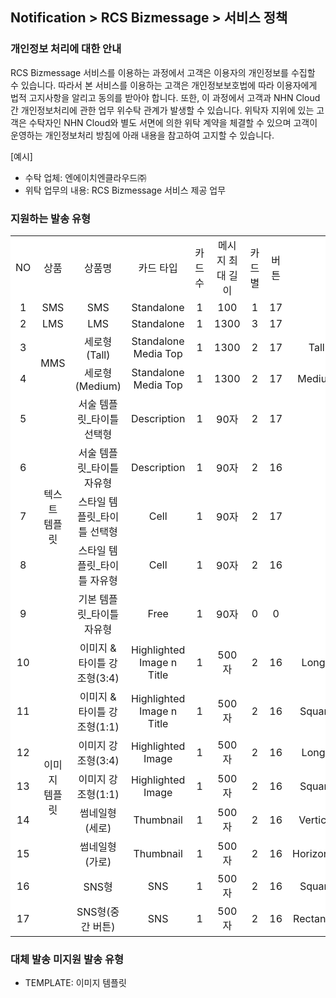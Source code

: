 <style>
    .custom-table thead {
        background-color: #FAFAFA;
    }
    
    .custom-table tbody tr {
        background-color: white;!important;
    }
    
    .custom-table td {
        vertical-align: middle;
    }
</style>

## Notification > RCS Bizmessage > 서비스 정책

### 개인정보 처리에 대한 안내
RCS Bizmessage 서비스를 이용하는 과정에서 고객은 이용자의 개인정보를 수집할 수 있습니다. 따라서 본 서비스를 이용하는 고객은 개인정보보호법에 따라 이용자에게 법적 고지사항을 알리고 동의를 받아야 합니다. 또한, 이 과정에서 고객과 NHN Cloud 간 개인정보처리에 관한 업무 위수탁 관계가 발생할 수 있습니다. 위탁자 지위에 있는 고객은 수탁자인 NHN Cloud와 별도 
서면에 의한 위탁 계약을 체결할 수 있으며 고객이 운영하는 개인정보처리 방침에 아래 내용을 참고하여 고지할 수 있습니다.

[예시]
- 수탁 업체: 엔에이치엔클라우드㈜
- 위탁 업무의 내용: RCS Bizmessage 서비스 제공 업무

### 지원하는 발송 유형

<table class="custom-table" style="text-align: center">
    <tr>
        <td>NO</td>
        <td>상품</td>
        <td>상품명</td>
        <td>카드 타입</td>
        <td>카드 수</td>
        <td>메시지 최대 길이</td>
        <td>카드별</td>
        <td>버튼</td>
        <td>이미지</td>
    </tr>
    <tr>
        <td>1</td>
        <td>SMS</td>
        <td>SMS</td>
        <td>Standalone</td>
        <td>1</td>
        <td>100</td>
        <td>1</td>
        <td>17</td>
        <td>-</td>
    </tr>
    <tr>
        <td>2</td>
        <td>LMS</td>
        <td>LMS</td>
        <td>Standalone</td>
        <td>1</td>
        <td>1300</td>
        <td>3</td>
        <td>17</td>
        <td>-</td>
    </tr>
    <tr>
        <td>3</td>
        <td rowspan="2">MMS</td>
        <td>세로형(Tall)</td>
        <td>Standalone Media Top</td>
        <td>1</td>
        <td>1300</td>
        <td>2</td>
        <td>17</td>
        <td>Tall(568x528)</td>
    </tr>
    <tr>
        <td>4</td>
        <td>세로형(Medium)</td>
        <td>Standalone Media Top</td>
        <td>1</td>
        <td>1300</td>
        <td>2</td>
        <td>17</td>
        <td>Medium(568x336)</td>
    </tr>
    <tr>
        <td>5</td>
        <td rowspan="5">텍스트<br/>템플릿</td>
        <td>서술 템플릿_타이틀 선택형</td>
        <td>Description</td>
        <td>1</td>
        <td>90자</td>
        <td>2</td>
        <td>17</td>
        <td rowspan="5">-</td>
    </tr>
    <tr>
        <td>6</td>
        <td>서술 템플릿_타이틀 자유형</td>
        <td>Description</td>
        <td>1</td>
        <td>90자</td>
        <td>2</td>
        <td>16</td>
    </tr>
    <tr>
        <td>7</td>
        <td>스타일 템플릿_타이틀 선택형</td>
        <td>Cell</td>
        <td>1</td>
        <td>90자</td>
        <td>2</td>
        <td>17</td>
    </tr>
    <tr>
        <td>8</td>
        <td>스타일 템플릿_타이틀 자유형</td>
        <td>Cell</td>
        <td>1</td>
        <td>90자</td>
        <td>2</td>
        <td>16</td>
    </tr>
    <tr>
        <td>9</td>
        <td>기본 템플릿_타이틀 자유형</td>
        <td>Free</td>
        <td>1</td>
        <td>90자</td>
        <td>0</td>
        <td>0</td>
    </tr>
    <tr>
        <td>10</td>
        <td rowspan="8">이미지<br/>템플릿</td>
        <td>이미지 & 타이틀 강조형(3:4)</td>
        <td>Highlighted Image n Title</td>
        <td>1</td>
        <td>500자</td>
        <td>2</td>
        <td>16</td>
        <td>Long(900x1200)</td>
    </tr>
    <tr>
        <td>11</td>
        <td>이미지 & 타이틀 강조형(1:1)</td>
        <td>Highlighted Image n Title</td>
        <td>1</td>
        <td>500자</td>
        <td>2</td>
        <td>16</td>
        <td>Square(900x900)</td>
    </tr>
    <tr>
        <td>12</td>
        <td>이미지 강조형(3:4)</td>
        <td>Highlighted Image</td>
        <td>1</td>
        <td>500자</td>
        <td>2</td>
        <td>16</td>
        <td>Long(900x1200)</td>
    </tr>
    <tr>
        <td>13</td>
        <td>이미지 강조형(1:1)</td>
        <td>Highlighted Image</td>
        <td>1</td>
        <td>500자</td>
        <td>2</td>
        <td>16</td>
        <td>Square(900x900)</td>
    </tr>
    <tr>
        <td>14</td>
        <td>썸네일형(세로)</td>
        <td>Thumbnail</td>
        <td>1</td>
        <td>500자</td>
        <td>2</td>
        <td>16</td>
        <td>Vertical(900x560)</td>
    </tr>
    <tr>
        <td>15</td>
        <td>썸네일형(가로)</td>
        <td>Thumbnail</td>
        <td>1</td>
        <td>500자</td>
        <td>2</td>
        <td>16</td>
        <td>Horizontal(900x560)</td>
    </tr>
    <tr>
        <td>16</td>
        <td>SNS형</td>
        <td>SNS</td>
        <td>1</td>
        <td>500자</td>
        <td>2</td>
        <td>16</td>
        <td>Square(900x900)</td>
    </tr>
    <tr>
        <td>17</td>
        <td>SNS형(중간 버튼)</td>
        <td>SNS</td>
        <td>1</td>
        <td>500자</td>
        <td>2</td>
        <td>16</td>
        <td>Rectangle(900x560)</td>
    </tr>
</table>

### 대체 발송 미지원 발송 유형
- TEMPLATE: 이미지 템플릿

